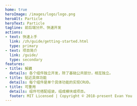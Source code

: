 ```yaml
---
home: true
heroImage: /images/logo/logo.png
heroAlt: Particle
heroText: Particle
tagline: 前后端分开、快速开发
actions:
- text: 快速上手
  link: /zh/guide/getting-started.html
  type: primary
- text: 项目简介
  link: /guide/
  type: secondary
features:
- title: 解藕
  details: 各个组件独立开发，除了基础公共部分，相互独立。
- title: 贴近具体功能
  details: 每个组件是单个具体功能的实现CRUD。
- title: 可重用
  details: 组件可搭配组装，组成模块或项目。
  footer: MIT Licensed | Copyright © 2018-present Evan You
---
```

